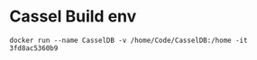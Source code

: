 # Cassel Build env

```shell
docker run --name CasselDB -v /home/Code/CasselDB:/home -it 3fd8ac5360b9
```